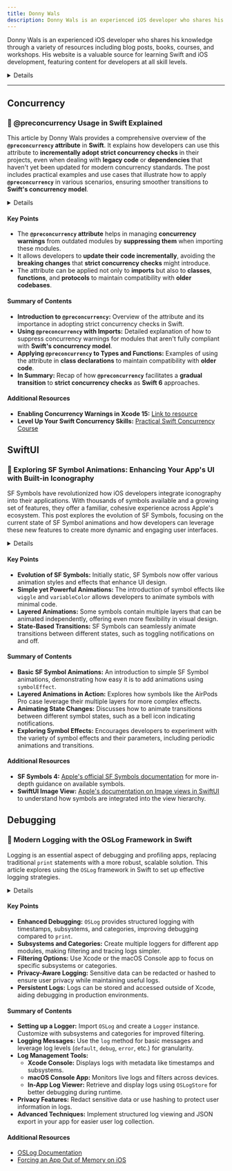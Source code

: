 ```yaml
---
title: Donny Wals
description: Donny Wals is an experienced iOS developer who shares his knowledge through a variety of resources including blog posts, books, courses, and workshops. His website is a valuable source for learning Swift and iOS development, featuring content for developers at all skill levels.
---
```


Donny Wals is an experienced iOS developer who shares his knowledge through a variety of resources including blog posts, books, courses, and workshops. His website is a valuable source for learning Swift and iOS development, featuring content for developers at all skill levels.

<details>

**URL:** https://www.donnywals.com

**Authors:** `Donny Wals`

**Complexity Levels:**
   - **Beginner:** 20%
   - **Intermediate:** 50%
   - **Advanced:** 30%

**Frequency of Posting:** Weekly

**Types of Content:**
   - **Tutorials:** 60% (Step-by-step guides and practical examples)
   - **Articles:** 30% (In-depth articles and best practices)
   - **News:** 10% (Updates on Swift and iOS development)

**Additional Features:**
   - **Newsletter:** Available for regular updates and news.
   - **Books and Courses:** Multiple books and courses available for in-depth learning.
   - **Workshops:** Regular workshops for hands-on learning experiences.

</details>

<LinkCard title="Visit Donny Wals" href="https://www.donnywals.com/" />

---

## **Concurrency** 

### 🔵 @preconcurrency Usage in Swift Explained

This article by Donny Wals provides a comprehensive overview of the **`@preconcurrency` attribute** in **Swift**. It explains how developers can use this attribute to **incrementally adopt strict concurrency checks** in their projects, even when dealing with **legacy code** or **dependencies** that haven't yet been updated for modern concurrency standards. The post includes practical examples and use cases that illustrate how to apply **`@preconcurrency`** in various scenarios, ensuring smoother transitions to **Swift's concurrency model**.

<details>

**URL:** https://www.donnywals.com/preconcurrency-usage-in-swift-explained/

**Published:** May 28, 2024

**Authors:** `Donny Wals`

**Tags:**  
`Swift`, `Concurrency`, `Swift 6`, `Xcode`

</details>

#### Key Points
- The **`@preconcurrency` attribute** helps in managing **concurrency warnings** from outdated modules by **suppressing them** when importing these modules.
- It allows developers to **update their code incrementally**, avoiding the **breaking changes** that **strict concurrency checks** might introduce.
- The attribute can be applied not only to **imports** but also to **classes**, **functions**, and **protocols** to maintain compatibility with **older codebases**.

#### Summary of Contents
- **Introduction to `@preconcurrency`:** Overview of the attribute and its importance in adopting strict concurrency checks in Swift.
- **Using `@preconcurrency` with Imports:** Detailed explanation of how to suppress concurrency warnings for modules that aren't fully compliant with **Swift's concurrency model**.
- **Applying `@preconcurrency` to Types and Functions:** Examples of using the attribute in **class declarations** to maintain compatibility with **older code**.
- **In Summary:** Recap of how **`@preconcurrency`** facilitates a **gradual transition** to **strict concurrency checks** as **Swift 6** approaches.

#### Additional Resources
- **Enabling Concurrency Warnings in Xcode 15:** [Link to resource](https://www.donnywals.com/enabling-concurrency-warnings-in-xcode-15/)
- **Level Up Your Swift Concurrency Skills:** [Practical Swift Concurrency Course](https://donnyplus.com/p/practical-swift-concurrency-the-video-course)

<LinkCard title="Read Full Article" href="https://www.donnywals.com/preconcurrency-usage-in-swift-explained/" />

## SwiftUI

### 🔵 Exploring SF Symbol Animations: Enhancing Your App's UI with Built-in Iconography

SF Symbols have revolutionized how iOS developers integrate iconography into their applications. With thousands of symbols available and a growing set of features, they offer a familiar, cohesive experience across Apple's ecosystem. This post explores the evolution of SF Symbols, focusing on the current state of SF Symbol animations and how developers can leverage these new features to create more dynamic and engaging user interfaces.

<details>

**URL:** https://www.donnywals.com/animating-sf-symbols-on-ios-18/

**Published:** 2024-09-18

**Authors:** `Author's Name`

**Tags:**  
`SF Symbols`, `iOS Development`, `Swift`, `UI Design`, `Animations`

</details>

#### Key Points
- **Evolution of SF Symbols:** Initially static, SF Symbols now offer various animation styles and effects that enhance UI design.
- **Simple yet Powerful Animations:** The introduction of symbol effects like `wiggle` and `variableColor` allows developers to animate symbols with minimal code.
- **Layered Animations:** Some symbols contain multiple layers that can be animated independently, offering even more flexibility in visual design.
- **State-Based Transitions:** SF Symbols can seamlessly animate transitions between different states, such as toggling notifications on and off.

#### Summary of Contents
- **Basic SF Symbol Animations:** An introduction to simple SF Symbol animations, demonstrating how easy it is to add animations using `symbolEffect`.
- **Layered Animations in Action:** Explores how symbols like the AirPods Pro case leverage their multiple layers for more complex effects.
- **Animating State Changes:** Discusses how to animate transitions between different symbol states, such as a bell icon indicating notifications.
- **Exploring Symbol Effects:** Encourages developers to experiment with the variety of symbol effects and their parameters, including periodic animations and transitions.

#### Additional Resources
- **SF Symbols 4:** [Apple's official SF Symbols documentation](https://developer.apple.com/design/human-interface-guidelines/sf-symbols/overview/) for more in-depth guidance on available symbols.
- **SwiftUI Image View:** [Apple's documentation on Image views in SwiftUI](https://developer.apple.com/documentation/swiftui/image) to understand how symbols are integrated into the view hierarchy.

<LinkCard title="Read Full Article" href="https://www.donnywals.com/animating-sf-symbols-on-ios-18/" />

## Debugging

### 🔵 Modern Logging with the OSLog Framework in Swift

Logging is an essential aspect of debugging and profiling apps, replacing traditional `print` statements with a more robust, scalable solution. This article explores using the `OSLog` framework in Swift to set up effective logging strategies.

<details>

**URL:** https://www.donnywals.com/modern-logging-with-the-oslog-framework-in-swift/  
**Published:** 2024-11-19  
**Authors:** `Donny Wals`  
**Tags:** `Swift`, `OSLog`, `Debugging`, `Logging`, `Privacy`

</details>

#### Key Points
- **Enhanced Debugging:** `OSLog` provides structured logging with timestamps, subsystems, and categories, improving debugging compared to `print`.
- **Subsystems and Categories:** Create multiple loggers for different app modules, making filtering and tracing logs simpler.
- **Filtering Options:** Use Xcode or the macOS Console app to focus on specific subsystems or categories.
- **Privacy-Aware Logging:** Sensitive data can be redacted or hashed to ensure user privacy while maintaining useful logs.
- **Persistent Logs:** Logs can be stored and accessed outside of Xcode, aiding debugging in production environments.

#### Summary of Contents
- **Setting up a Logger:** Import `OSLog` and create a `Logger` instance. Customize with subsystems and categories for improved filtering.
- **Logging Messages:** Use the `log` method for basic messages and leverage log levels (`default`, `debug`, `error`, etc.) for granularity.
- **Log Management Tools:** 
  - **Xcode Console:** Displays logs with metadata like timestamps and subsystems.  
  - **macOS Console App:** Monitors live logs and filters across devices.
  - **In-App Log Viewer:** Retrieve and display logs using `OSLogStore` for better debugging during runtime.
- **Privacy Features:** Redact sensitive data or use hashing to protect user information in logs.
- **Advanced Techniques:** Implement structured log viewing and JSON export in your app for easier user log collection.

#### Additional Resources
- [OSLog Documentation](https://developer.apple.com/documentation/oslog)  
- [Forcing an App Out of Memory on iOS](https://www.donnywals.com/forcing-an-app-out-of-memory-on-ios/)  

<LinkCard title="Read Full Article" href="https://www.donnywals.com/modern-logging-with-the-oslog-framework-in-swift/" />